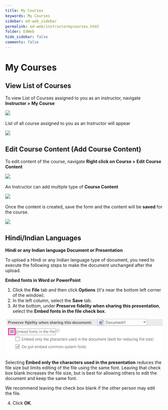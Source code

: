 ```yaml
---
title: My Courses
keywords: My Courses
sidebar: ed-web_sidebar
permalink: ed-web/instructormycourses.html
folder: EdWeb
hide_sidebar: false
comments: false
---
```




# My Courses
## View List of Courses
To view List of Courses assigned to you as an instructor, navigate **Instructor > My Course**

![](/images/InstructorCourseMenu.png)

List of all course assigned to you as an Instructor will appear

![](/images/InstructorCourseList.png)

## Edit Course Content (Add Course Content)

To edit content of the course, navigate **Right click on Course > Edit Course Content**

![](/images/InstructorEditCourseContent.png)

An Instructor can add multiple type of **Course Content**

![](/images/InstructorCourseContentAdd.png)

Once the content is created, save the form and the content will be **saved** for the course.

![](/images/InstructorCourseContentSave.png)

## Hindi/Indian Languages

**Hindi or any Indian language Document or Presentation**

To upload a Hindi or any Indian language type of document, you need to execute the following steps to make the document unchanged after the upload.

**Embed fonts in Word or PowerPoint**

1.	Click the **File** tab and then click **Options** (it's near the bottom left corner of the window).
2.	In the left column, select the **Save** tab.
3.	At the bottom, under **Preserve fidelity when sharing this presentation**, select the **Embed fonts in the file check box**.

![](/images/contenttype.png)

Selecting **Embed only the characters used in the presentation** reduces the file size but limits editing of the file using the same font. Leaving that check box blank increases the file size, but is best for allowing others to edit the document and keep the same font.

We recommend leaving the check box blank if the other person may edit the file.

4.	Click **OK**.

